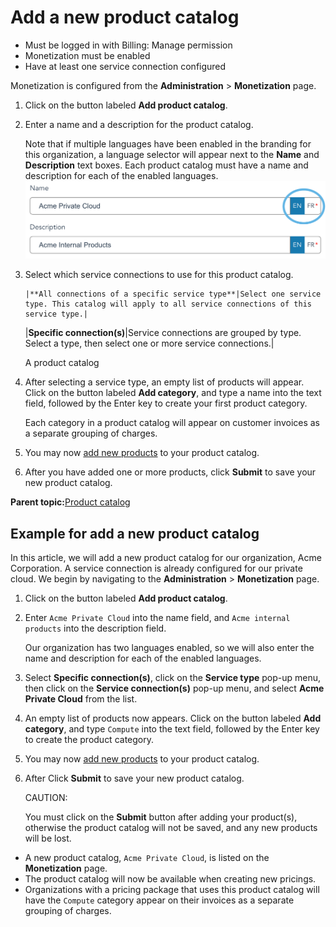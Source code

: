 # Add a new product catalog

-   Must be logged in with Billing: Manage permission
-   Monetization must be enabled
-   Have at least one service connection configured

Monetization is configured from the **Administration** \> **Monetization** page.

1.  Click on the button labeled **Add product catalog**.

2.  Enter a name and a description for the product catalog.

    Note that if multiple languages have been enabled in the branding for this organization, a language selector will appear next to the **Name** and **Description** text boxes. Each product catalog must have a name and description for each of the enabled languages.![](product-catalog-language-picker.png)

3.  Select which service connections to use for this product catalog.

        |**All connections of a specific service type**|Select one service type. This catalog will apply to all service connections of this service type.|
    |**Specific connection\(s\)**|Service connections are grouped by type. Select a type, then select one or more service connections.|

    A product catalog

4.  After selecting a service type, an empty list of products will appear. Click on the button labeled **Add category**, and type a name into the text field, followed by the Enter key to create your first product category.

    Each category in a product catalog will appear on customer invoices as a separate grouping of charges.

5.  You may now [add new products](create_a_product.md#) to your product catalog.

6.  After you have added one or more products, click **Submit** to save your new product catalog.


**Parent topic:**[Product catalog](product_catalog.md)

## Example for add a new product catalog

In this article, we will add a new product catalog for our organization, Acme Corporation. A service connection is already configured for our private cloud. We begin by navigating to the **Administration** \> **Monetization** page.

1.  Click on the button labeled **Add product catalog**.

2.  Enter `Acme Private Cloud` into the name field, and `Acme internal products` into the description field.

    Our organization has two languages enabled, so we will also enter the name and description for each of the enabled languages.

3.  Select **Specific connection\(s\)**, click on the **Service type** pop-up menu, then click on the **Service connection\(s\)** pop-up menu, and select **Acme Private Cloud** from the list.

4.  An empty list of products now appears. Click on the button labeled **Add category**, and type `Compute` into the text field, followed by the Enter key to create the product category.

5.  You may now [add new products](create_a_product.md#) to your product catalog.

6.  After Click **Submit** to save your new product catalog.

    CAUTION:

    You must click on the **Submit** button after adding your product\(s\), otherwise the product catalog will not be saved, and any new products will be lost.


-   A new product catalog, `Acme Private Cloud`, is listed on the **Monetization** page.
-   The product catalog will now be available when creating new pricings.
-   Organizations with a pricing package that uses this product catalog will have the `Compute` category appear on their invoices as a separate grouping of charges.

